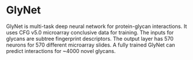 # GlyNet

GlyNet is multi-task deep neural network for protein-glycan interactions.
It uses CFG v5.0 microarray conclusive data for training.
The inputs for glycans are subtree fingerprint descriptors.
The output layer has 570 neurons for 570 different microarray slides.
A fully trained GlyNet can predict interactions for ~4000 novel glycans.
